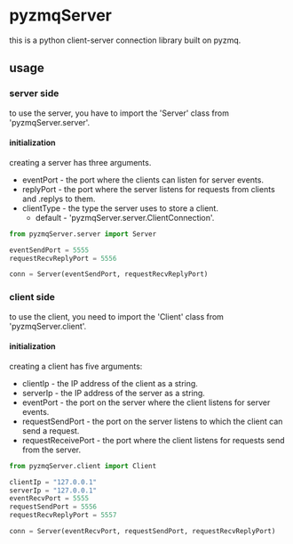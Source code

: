 # pyzmqServer
this is a python client-server connection library built on pyzmq.
## usage
### server side
to use the server, you have to import the 'Server' class from 'pyzmqServer.server'.

#### initialization

creating a server has three arguments.
* eventPort - the port where the clients can listen for server events.
* replyPort - the port where the server listens for requests from clients and .replys to them.
* clientType - the type the server uses to store a client.
    - default - 'pyzmqServer.server.ClientConnection'.
``` python
from pyzmqServer.server import Server

eventSendPort = 5555
requestRecvReplyPort = 5556

conn = Server(eventSendPort, requestRecvReplyPort)
```
### client side
to use the client, you need to import the 'Client' class from 'pyzmqServer.client'.
#### initialization
creating a client has five arguments:
* clientIp - the IP address of the client as a string.
* serverIp - the IP address of the server as a string.
* eventPort - the port on the server where the client listens for server events.
* requestSendPort - the port on the server listens to which the client can send a request.
* requestReceivePort - the port where the client listens for requests send from the server.
``` python
from pyzmqServer.client import Client

clientIp = "127.0.0.1"
serverIp = "127.0.0.1"
eventRecvPort = 5555
requestSendPort = 5556
requestRecvReplyPort = 5557

conn = Server(eventRecvPort, requestSendPort, requestRecvReplyPort)
```